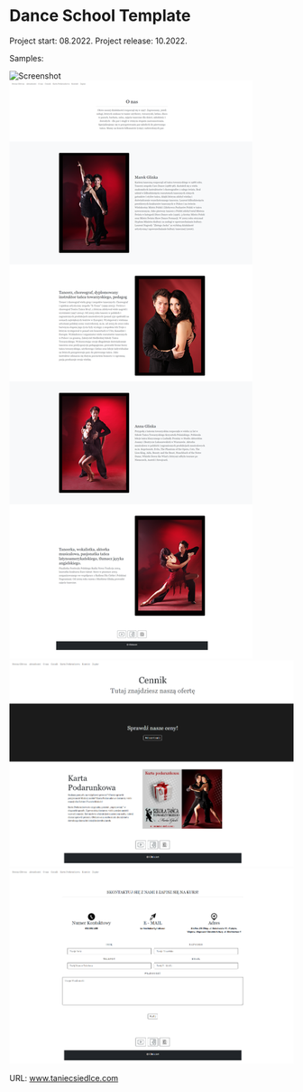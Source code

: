 # Dance School Template
Project start: 08.2022.
Project release: 10.2022.


Samples:

![Screenshot](index.png)
![Screenshot](aboutus.png)
![Screenshot](pricing.png)
![Screenshot](contact.png)

URL: www.taniecsiedlce.com
